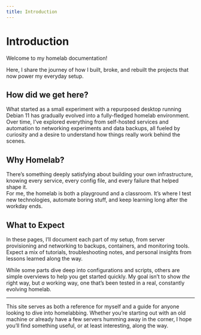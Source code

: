 ```yaml
---
title: Introduction
---
```


# Introduction

Welcome to my homelab documentation!  

Here, I share the journey of how I built, broke, and rebuilt the projects that now power my everyday setup.  

## How did we get here?

What started as a small experiment with a repurposed desktop running Debian 11 has gradually evolved into a fully-fledged homelab environment. Over time, I’ve explored everything from self-hosted services and automation to networking experiments and data backups, all fueled by curiosity and a desire to understand how things really work behind the scenes.

## Why Homelab?

There’s something deeply satisfying about building your own infrastructure, knowing every service, every config file, and every failure that helped shape it.  
For me, the homelab is both a playground and a classroom. It’s where I test new technologies, automate boring stuff, and keep learning long after the workday ends.

## What to Expect

In these pages, I’ll document each part of my setup, from server provisioning and networking to backups, containers, and monitoring tools.  
Expect a mix of tutorials, troubleshooting notes, and personal insights from lessons learned along the way.  

While some parts dive deep into configurations and scripts, others are simple overviews to help you get started quickly. My goal isn’t to show *the* right way, but *a* working way, one that’s been tested in a real, constantly evolving homelab.

---

This site serves as both a reference for myself and a guide for anyone looking to dive into homelabbing. Whether you’re starting out with an old machine or already have a few servers humming away in the corner, I hope you’ll find something useful, or at least interesting, along the way.

